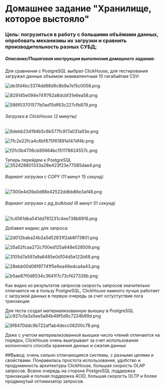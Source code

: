 # Домашнее задание "Хранилище, которое выстояло"

### Цель: погрузиться в работу с большими объёмами данных, опробовать механизмы их загрузки и сравнить производительность разных СУБД;


##### Описание/Пошаговая инструкция выполнения домашнего задания:


Для сравнения с PostgreSQL выбрал ClickHouse, для тестирования загружал данные объемом эквивалентным 10 гигабайтам CSV:

![de3fd4bc3374dd88d9c8b9a7e15c0058.png](./de3fd4bc3374dd88d9c8b9a7e15c0058.png)

![829145e094e741f762a8dcbf31e6ea58.png](./829145e094e741f762a8dcbf31e6ea58.png)

![586f03701577b0ad15df63c227cfb879.png](./586f03701577b0ad15df63c227cfb879.png)

###### Загрузка в ClickHouse (2 минуты)

![6debb234194b5c6b577fc917a031a93e.png](./6debb234194b5c6b577fc917a031a93e.png "6debb234194b5c6b577fc917a031a93e.png")



![7fc2e22fca4c6bf875f61891a147df4b.png](./7fc2e22fca4c6bf875f61891a147df4b.png)


![f2fc0b4706cb95664bc151178624557c.png](./f2fc0b4706cb95664bc151178624557c.png)


Теперь перейдем к PostgreSQL
![352428801333a28e423f23e77085dae4.png](./352428801333a28e423f23e77085dae4.png)

###### Вариант загрузки с COPY (11 минут 15 секунд)

![7300e4d39a0d88e42522ddbb86e3af48.png](./7300e4d39a0d88e42522ddbb86e3af48.png)

###### Вариант загрузки с pg_bulkload (6 минут 51 секунд)
![1c4561dba541dd761231c4ee738b6916.png](./1c4561dba541dd761231c4ee738b6916.png)

Добавил индекс для запроса:

![2d012baba24b2a5d52831f2ab6f73801.png](./2d012baba24b2a5d52831f2ab6f73801.png)

![35a52fcaa272c700ed125a648e528509.png](./35a52fcaa272c700ed125a648e528509.png)


![3105d7a597a9a8485e0d104d5e122b68.png](./3105d7a597a9a8485e0d104d5e122b68.png)


![28ebb00d06f97741f5e6ea46edca4a43.png](./28ebb00d06f97741f5e6ea46edca4a43.png)

![b5ae87f0d6534c3641f7c73cf427326b.png](./b5ae87f0d6534c3641f7c73cf427326b.png)

Как видно из результатов запросов скорость запросов значительно отличается не в пользу PostgreSQL,
ClickHouse намного лучше работает с загрузкой данных в первую очередь за счет остустуствия лога транзакции

Для теста создал материализованную вьюшку в PostgreSQL
![c927c0a3a5ee5a84b48f5d9c7224b99d.png](./c927c0a3a5ee5a84b48f5d9c7224b99d.png)


![9f8470ddc9b722af1ab4decc08200c78.png](./9f8470ddc9b722af1ab4decc08200c78.png)

Даже с учетом материализованной вьюшки число чтений отличается на порядок, ClickHouse очень выигрывает за счет использования колоночного способа хранения данных и сжатия данных

##Вывод: 
очень сильно отличающиеся системы, с разными целями и свойствами. Понравилась простота использования, удобство и продуманность архитектуры ClickHouse, большая скорость OLAP запросов. Всвою очередь на стороне PostgreSQL поддержка транзакций и полная поддержка ACID, большая скорость OLTP и более продвинутый оптимизатор запросов.




